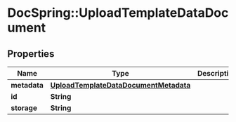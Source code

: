 # DocSpring::UploadTemplateDataDocument

## Properties
Name | Type | Description | Notes
------------ | ------------- | ------------- | -------------
**metadata** | [**UploadTemplateDataDocumentMetadata**](UploadTemplateDataDocumentMetadata.md) |  | [optional] 
**id** | **String** |  | [optional] 
**storage** | **String** |  | [optional] 



